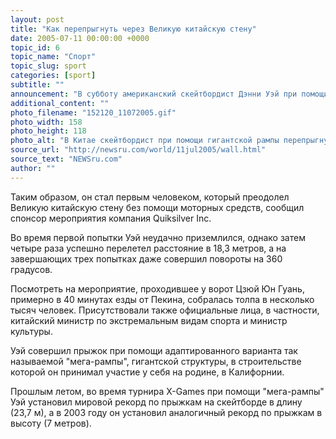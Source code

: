 ```yaml
---
layout: post
title: "Как перепрыгнуть через Великую китайскую стену"
date: 2005-07-11 00:00:00 +0000
topic_id: 6
topic_name: "Спорт"
topic_slug: sport
categories: [sport]
subtitle: ""
announcement: "В субботу американский скейтбордист Дэнни Уэй при помощи специальной рампы на скорости около 80 км/ч успешно перепрыгнул через Великую китайскую стену, передает АР."
additional_content: ""
photo_filename: "152120_11072005.gif"
photo_width: 158
photo_height: 118
photo_alt: "В Китае скейтбордист при помощи гигантской рампы перепрыгнул через Великую китайскую стену"
source_url: "http://newsru.com/world/11jul2005/wall.html"
source_text: "NEWSru.com"
author: ""
---
```

Таким образом, он стал первым человеком, который преодолел Великую китайскую стену без помощи моторных средств, сообщил спонсор мероприятия компания Quiksilver Inc.

Во время первой попытки Уэй неудачно приземлился, однако затем четыре раза успешно перелетел расстояние в 18,3 метров, а на завершающих трех попытках даже совершил повороты на 360 градусов.

Посмотреть на мероприятие, проходившее у ворот Цзюй Юн Гуань, примерно в 40 минутах езды от Пекина, собралась толпа в несколько тысяч человек. Присутствовали также официальные лица, в частности, китайский министр по экстремальным видам спорта и министр культуры.

Уэй совершил прыжок при помощи адаптированного варианта так называемой "мега-рампы", гигантской структуры, в строительстве которой он принимал участие у себя на родине, в Калифорнии.

Прошлым летом, во время турнира X-Games при помощи "мега-рампы" Уэй установил мировой рекорд по прыжкам на скейтборде в длину (23,7 м), а в 2003 году он установил аналогичный рекорд по прыжкам в высоту (7 метров).
